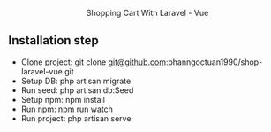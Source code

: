 <p align="center">
    Shopping Cart With Laravel - Vue
</p>

## Installation step
- Clone project: git clone git@github.com:phanngoctuan1990/shop-laravel-vue.git
- Setup DB: php artisan migrate
- Run seed: php artisan db:Seed
- Setup npm: npm install
- Run npm: npm run watch
- Run project: php artisan serve
